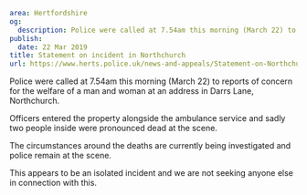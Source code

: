 ```yaml
area: Hertfordshire
og:
  description: Police were called at 7.54am this morning (March 22) to reports of concern for the welfare of a man and woman at an address in Darrs Lane, Northchurch.
publish:
  date: 22 Mar 2019
title: Statement on incident in Northchurch
url: https://www.herts.police.uk/news-and-appeals/Statement-on-Northchurch-incident
```

Police were called at 7.54am this morning (March 22) to reports of concern for the welfare of a man and woman at an address in Darrs Lane, Northchurch.

Officers entered the property alongside the ambulance service and sadly two people inside were pronounced dead at the scene.

The circumstances around the deaths are currently being investigated and police remain at the scene.

This appears to be an isolated incident and we are not seeking anyone else in connection with this.
